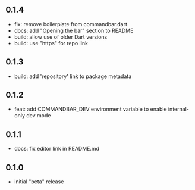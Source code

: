 ## 0.1.4

* fix: remove boilerplate from commandbar.dart
* docs: add "Opening the bar" section to README
* build: allow use of older Dart versions
* build: use "https" for repo link

## 0.1.3

* build: add 'repository' link to package metadata

## 0.1.2

* feat: add COMMANDBAR_DEV environment variable to enable internal-only dev mode

## 0.1.1

* docs: fix editor link in README.md 

## 0.1.0

* initial "beta" release